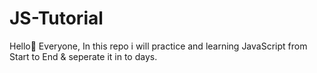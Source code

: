 # JS-Tutorial
Hello👋 Everyone, In this repo i will practice and learning JavaScript from Start to End &amp; seperate it in to days. 
